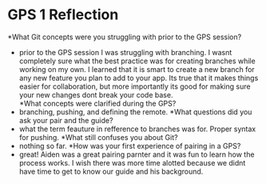# GPS 1 Reflection 
*What Git concepts were you struggling with prior to the GPS session?
  * prior to the GPS session I was struggling with branching. I wasnt completely sure what the best practice was for creating branches while working on my own. I learned that it is smart to create a new branch for any new feature you plan to add to your app. Its true that it makes things easier for collaboration, but more importantly its good for making sure your new changes dont break your code base.  
*What concepts were clarified during the GPS?
  * branching, pushing, and defining the remote.
*What questions did you ask your pair and the guide?
  * what the term feauture in refference to branches was for. Proper syntax for pushing. 
*What still confuses you about Git?
  * nothing so far.
*How was your first experience of pairing in a GPS?
  * great! Aiden was a great pairing parnter and it was fun to learn how the process works. I wish there was more time alotted because we didnt have time to get to know our guide and his background. 